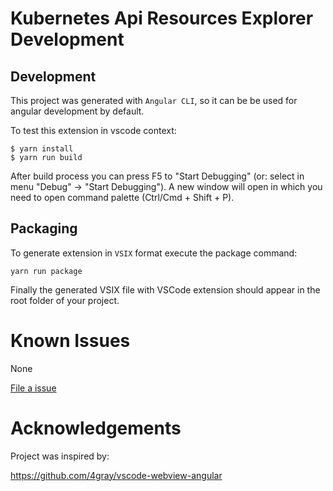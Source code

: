 # Kubernetes Api Resources Explorer Development

## Development

This project was generated with `Angular CLI`, so it can be be used for angular development by default.

To test this extension in vscode context:
```
$ yarn install
$ yarn run build
```

After build process you can press F5 to "Start Debugging" (or: select in menu "Debug" -> "Start Debugging"). A new window will open in which you need to open command palette (Ctrl/Cmd + Shift + P).

## Packaging

To generate extension in `VSIX` format execute the package command:

```
yarn run package
```

Finally the generated VSIX file with VSCode extension should appear in the root folder of your project.

# Known Issues

None

[File a issue](https://github.com/sandipchitale/vscode-kubernetes-api-resources/issues)

# Acknowledgements

Project was inspired by:

https://github.com/4gray/vscode-webview-angular
